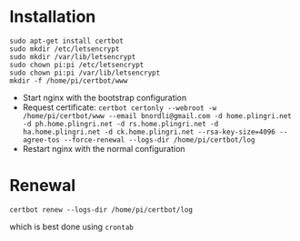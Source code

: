 # Installation

```
sudo apt-get install certbot
sudo mkdir /etc/letsencrypt
sudo mkdir /var/lib/letsencrypt
sudo chown pi:pi /etc/letsencrypt
sudo chown pi:pi /var/lib/letsencrypt
mkdir -f /home/pi/certbot/www
```

* Start nginx with the bootstrap configuration
* Request certificate: `certbot certonly --webroot -w /home/pi/certbot/www --email bnordli@gmail.com -d home.plingri.net -d ph.home.plingri.net -d rs.home.plingri.net -d ha.home.plingri.net -d ck.home.plingri.net --rsa-key-size=4096 --agree-tos --force-renewal --logs-dir /home/pi/certbot/log`
* Restart nginx with the normal configuration

# Renewal

`certbot renew --logs-dir /home/pi/certbot/log`

which is best done using `crontab`
